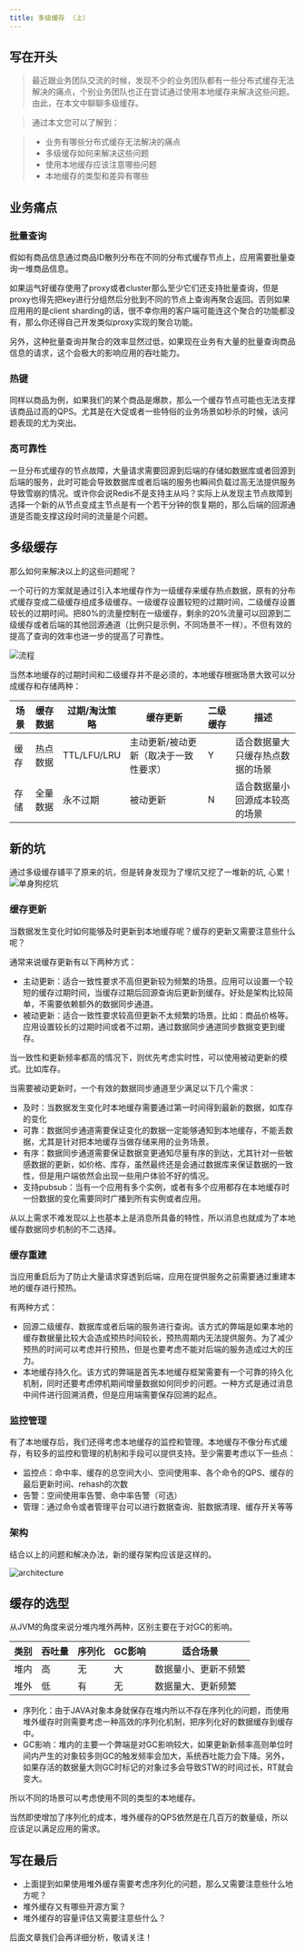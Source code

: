 ```yaml
---
title: 多级缓存 （上）
---
```

## 写在开头
>最近跟业务团队交流的时候，发现不少的业务团队都有一些分布式缓存无法解决的痛点，个别业务团队也正在尝试通过使用本地缓存来解决这些问题。由此，在本文中聊聊多级缓存。

>通过本文您可以了解到：


>* 业务有哪些分布式缓存无法解决的痛点
>* 多级缓存如何来解决这些问题
>* 使用本地缓存应该注意哪些问题
>* 本地缓存的类型和差异有哪些

## 业务痛点
### 批量查询
假如有商品信息通过商品ID散列分布在不同的分布式缓存节点上，应用需要批量查询一堆商品信息。

如果运气好缓存使用了proxy或者cluster那么至少它们还支持批量查询，但是proxy也得先把key进行分组然后分批到不同的节点上查询再聚合返回。否则如果应用用的是client sharding的话，很不幸你用的客户端可能连这个聚合的功能都没有，那么你还得自己开发类似proxy实现的聚合功能。

另外，这种批量查询并聚合的效率显然过低，如果现在业务有大量的批量查询商品信息的请求，这个会极大的影响应用的吞吐能力。

### 热键
同样以商品为例，如果我们的某个商品是爆款，那么一个缓存节点可能也无法支撑该商品过高的QPS。尤其是在大促或者一些特俗的业务场景如秒杀的时候，该问题表现的尤为突出。

### 高可靠性
一旦分布式缓存的节点故障，大量请求需要回源到后端的存储如数据库或者回源到后端的服务，此时可能会导致数据库或者后端的服务也瞬间负载过高无法提供服务导致雪崩的情况。或许你会说Redis不是支持主从吗？实际上从发现主节点故障到选择一个新的从节点变成主节点是有一个若干分钟的恢复期的，那么后端的回源通道是否能支撑这段时间的流量是个问题。


## 多级缓存
那么如何来解决以上的这些问题呢？

一个可行的方案就是通过引入本地缓存作为一级缓存来缓存热点数据，原有的分布式缓存变成二级缓存组成多级缓存。一级缓存设置较短的过期时间，二级缓存设置较长的过期时间。把80%的流量控制在一级缓存，剩余的20%流量可以回源到二级缓存或者后端的其他回源通道（比例只是示例，不同场景不一样）。不但有效的提高了查询的效率也进一步的提高了可靠性。

![流程](/images/multilevelcache1/process.jpg)

当然本地缓存的过期时间和二级缓存并不是必须的，本地缓存根据场景大致可以分成缓存和存储两种：

场景  | 缓存数据 | 过期/淘汰策略 | 缓存更新 | 二级缓存 | 描述
------------- | ------------- | ------------- | ------------- | ------------- | -------------
缓存  | 热点数据 | TTL/LFU/LRU | 主动更新/被动更新（取决于一致性要求）| Y | 适合数据量大只缓存热点数据的场景
存储  | 全量数据 | 永不过期 | 被动更新 | N | 适合数据量小回源成本较高的场景

## 新的坑
通过多级缓存铺平了原来的坑，但是转身发现为了埋坑又挖了一堆新的坑, 心累！
![单身狗挖坑](/images/multilevelcache1/keng.jpg)

### 缓存更新
当数据发生变化时如何能够及时更新到本地缓存呢？缓存的更新又需要注意些什么呢？

通常来说缓存更新有以下两种方式：

* 主动更新：适合一致性要求不高但更新较为频繁的场景。应用可以设置一个较短的缓存过期时间，当缓存过期后回源查询后更新到缓存。好处是架构比较简单，不需要依赖额外的数据同步通道。
* 被动更新：适合一致性要求较高但更新不太频繁的场景。比如：商品价格等。应用设置较长的过期时间或者不过期，通过数据同步通道同步数据变更到缓存。

当一致性和更新频率都高的情况下，则优先考虑实时性，可以使用被动更新的模式。比如库存。

当需要被动更新时，一个有效的数据同步通道至少满足以下几个需求：

* 及时：当数据发生变化时本地缓存需要通过第一时间得到最新的数据，如库存的变化
* 可靠：数据同步通道需要保证变化的数据一定能够通知到本地缓存，不能丢数据，尤其是针对把本地缓存当做存储来用的业务场景。
* 有序：数据同步通道需要保证数据变更通知尽量有序的到达，尤其针对一些敏感数据的更新，如价格、库存，虽然最终还是会通过数据库来保证数据的一致性，但是用户端依然会出现一些用户体验不好的情况。
* 支持pubsub：当有一个应用有多个实例，或者有多个应用都存在本地缓存时一份数据的变化需要同时广播到所有实例或者应用。

从以上需求不难发现以上也基本上是消息所具备的特性，所以消息也就成为了本地缓存数据同步机制的不二选择。

### 缓存重建
当应用重启后为了防止大量请求穿透到后端，应用在提供服务之前需要通过重建本地的缓存进行预热。

有两种方式：

* 回源二级缓存、数据库或者后端的服务进行查询。该方式的弊端是如果本地的缓存数据量比较大会造成预热时间较长，预热周期内无法提供服务。为了减少预热的时间可以考虑并行预热，但是也要考虑不能对后端的服务造成过大的压力。
* 本地缓存持久化。该方式的弊端是首先本地缓存框架需要有一个可靠的持久化机制，同时还要考虑停机期间增量数据如何同步的问题。一种方式是通过消息中间件进行回溯消费，但是应用端需要保存回溯的起点。

### 监控管理
有了本地缓存后，我们还得考虑本地缓存的监控和管理。本地缓存不像分布式缓存，有较多的监控和管理的机制和手段可以提供支持。至少需要考虑以下一些点：

* 监控点：命中率、缓存的总空间大小、空间使用率、各个命令的QPS、缓存的最后更新时间、rehash的次数
* 告警：空间使用率告警、命中率告警（可选）
* 管理：通过命令或者管理平台可以进行数据查询、脏数据清理、缓存开关等等

### 架构
结合以上的问题和解决办法，新的缓存架构应该是这样的。

![architecture](/images/multilevelcache1/cachearchitecture.jpg)

## 缓存的选型

从JVM的角度来说分堆内堆外两种，区别主要在于对GC的影响。

类别  | 吞吐量 | 序列化 | GC影响 | 适合场景
------------- | ------------- | ------------- | ------------- | -------------
堆内  | 高 | 无 | 大 | 数据量小、更新不频繁
堆外  | 低 | 有 | 无 | 数据量大、更新频繁
 
* 序列化：由于JAVA对象本身就保存在堆内所以不存在序列化的问题，而使用堆外缓存时则需要考虑一种高效的序列化机制，把序列化好的数据缓存到缓存中。
* GC影响：堆内的主要一个弊端是对GC影响较大，如果更新新频率高则单位时间内产生的对象较多则GC的触发频率会加大，系统吞吐能力会下降。另外，如果存活的数据量大则GC时标记的对象过多会导致STW的时间过长，RT就会变大。

所以不同的场景可以考虑使用不同的类型的本地缓存。

当然即使增加了序列化的成本，堆外缓存的QPS依然是在几百万的数量级，所以应该足以满足应用的需求。

## 写在最后

* 上面提到如果使用堆外缓存需要考虑序列化的问题，那么又需要注意些什么地方呢？
* 堆外缓存又有哪些开源方案？
* 堆外缓存的容量评估又需要注意些什么？

后面文章我们会再详细分析，敬请关注！



